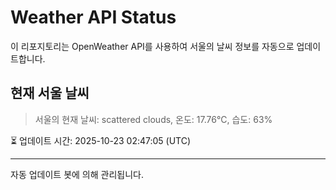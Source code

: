 
# Weather API Status

이 리포지토리는 OpenWeather API를 사용하여 서울의 날씨 정보를 자동으로 업데이트합니다.

## 현재 서울 날씨
> 서울의 현재 날씨: scattered clouds, 온도: 17.76°C, 습도: 63%

⏳ 업데이트 시간: 2025-10-23 02:47:05 (UTC)

---
자동 업데이트 봇에 의해 관리됩니다.
